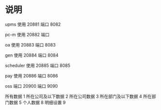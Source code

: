 说明
============

upms 使用 20881 端口 8082

pc-m 使用 20882 端口

oa   使用 20883 端口 8083
 
gen   使用 20884 端口 8084

scheduler   使用 20885 端口 8085

pay   使用 20886 端口 8086

oss  端口 20900 端口 9090


所有数据 1
所在公司及以下数据 2
所在公司数据 3
所在部门及以下数据 4
所在部门数据 5
个人数据 8
明细设置 9
